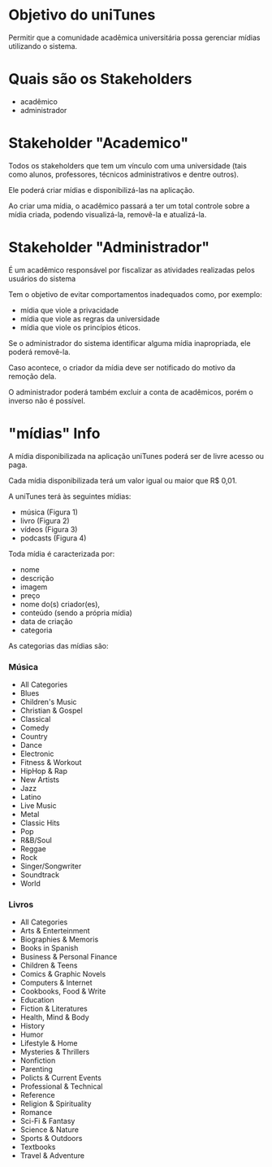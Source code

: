 # Objetivo do uniTunes
Permitir que a comunidade acadêmica universitária possa gerenciar mídias utilizando o sistema. 

# Quais são os Stakeholders
- acadêmico
- administrador

# Stakeholder "Academico" 
Todos os stakeholders que tem um vínculo com uma universidade (tais como alunos, professores, técnicos administrativos e dentre outros). 

Ele poderá criar mídias e disponibilizá-las na aplicação. 

Ao criar uma mídia, o acadêmico passará a ter um total controle sobre a mídia criada, podendo visualizá-la, removê-la e atualizá-la. 

# Stakeholder "Administrador"
É um acadêmico responsável por fiscalizar as atividades realizadas pelos usuários do sistema

Tem o objetivo de evitar comportamentos inadequados como, por exemplo:
  - mídia que viole a privacidade
  - mídia que viole as regras da universidade
  - mídia que viole os princípios éticos. 

Se o administrador do sistema identificar alguma mídia inapropriada, ele poderá removê-la.

Caso acontece, o criador da mídia deve ser notificado do motivo da remoção dela. 

O administrador poderá também excluir a conta de acadêmicos, porém o inverso não é possível.

# "mídias" Info
A mídia disponibilizada na aplicação uniTunes poderá ser de livre acesso ou paga. 

Cada mídia disponibilizada terá um valor igual ou maior que R$ 0,01. 

A uniTunes terá às seguintes mídias:
- música (Figura 1)
- livro (Figura 2)
- vídeos (Figura 3)
- podcasts (Figura 4)

Toda mídia é caracterizada por:
- nome
- descrição
- imagem
- preço
- nome do(s) criador(es),
- conteúdo (sendo a própria mídia)
- data de criação
- categoria

As categorias das mídias são:

### Música

- All Categories
- Blues
- Children's Music
- Christian & Gospel
- Classical
- Comedy
- Country
- Dance
- Electronic
- Fitness & Workout
- HipHop & Rap
- New Artists
- Jazz
- Latino
- Live Music
- Metal
- Classic Hits
- Pop
- R&B/Soul
- Reggae
- Rock
- Singer/Songwriter
- Soundtrack
- World

### Livros
- All Categories
- Arts & Enterteinment
- Biographies & Memoris
- Books in Spanish
- Business & Personal Finance
- Children & Teens
- Comics & Graphic Novels
- Computers & Internet
- Cookbooks, Food & Write
- Education
- Fiction & Literatures
- Health, Mind & Body
- History
- Humor
- Lifestyle & Home
- Mysteries & Thrillers
- Nonfiction
- Parenting
- Policts & Current Events
- Professional & Technical
- Reference
- Religion & Spirituality
- Romance
- Sci-Fi & Fantasy
- Science & Nature
- Sports & Outdoors
- Textbooks
- Travel & Adventure